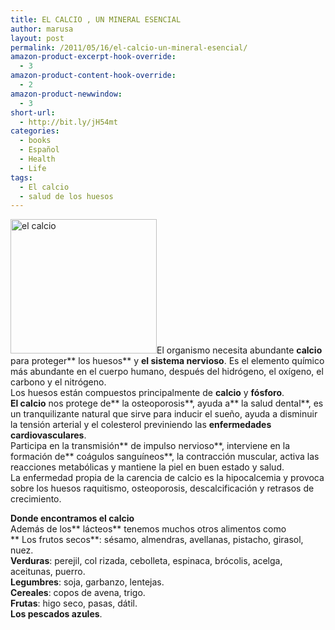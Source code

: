 ```yaml
---
title: EL CALCIO , UN MINERAL ESENCIAL
author: marusa
layout: post
permalink: /2011/05/16/el-calcio-un-mineral-esencial/
amazon-product-excerpt-hook-override:
  - 3
amazon-product-content-hook-override:
  - 2
amazon-product-newwindow:
  - 3
short-url:
  - http://bit.ly/jH54mt
categories:
  - books
  - Español
  - Health
  - Life
tags:
  - El calcio
  - salud de los huesos
---
```

[<img src="http://blogs.bikecrawler.com/wp-content/uploads/2011/05/calcio.jpg" alt="el calcio " width="234" height="215" class="alignleft size-full wp-image-894" />][1]El organismo necesita abundante **calcio** para proteger** los huesos** y **el sistema nervioso**. Es el elemento químico más abundante en el cuerpo humano, después del hidrógeno, el oxígeno, el carbono y el nitrógeno.  
Los huesos están compuestos principalmente de **calcio** y **fósforo**.  
**El calcio** nos protege de** la osteoporosis**, ayuda a** la salud dental**, es un tranquilizante natural que sirve para inducir el sueño, ayuda a disminuir la tensión arterial y el colesterol previniendo las **enfermedades cardiovasculares**.  
Participa en la transmisión** de impulso nervioso**, interviene en la formación de** coágulos sanguíneos**, la contracción muscular, activa las reacciones metabólicas y mantiene la piel en buen estado y salud.  
La enfermedad propia de la carencia de calcio es la hipocalcemia y provoca sobre los huesos raquitismo, osteoporosis, descalcificación y retrasos de crecimiento. 

**Donde encontramos el calcio**  
Además de los** lácteos** tenemos muchos otros alimentos como  
** Los frutos secos**: sésamo, almendras, avellanas, pistacho, girasol, nuez.  
**Verduras**: perejil, col rizada, cebolleta, espinaca, brócolis, acelga, aceitunas, puerro.  
**Legumbres**: soja, garbanzo, lentejas.  
**Cereales**: copos de avena, trigo.  
**Frutas**: higo seco, pasas, dátil.  
**Los pescados azules**.

 [1]: http://blogs.bikecrawler.com/wp-content/uploads/2011/05/calcio.jpg